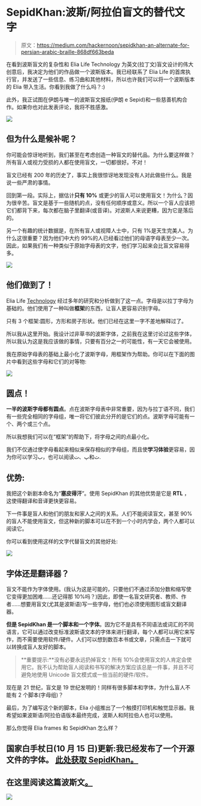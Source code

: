 # SepidKhan:波斯/阿拉伯盲文的替代文字

> 原文：<https://medium.com/hackernoon/sepidkhan-an-alternate-for-persian-arabic-braille-868df663beda>

在看到波斯盲文的复杂性和 Elia Life Technology 为英文(拉丁文)盲文设计的伟大创意后，我决定为他们的作品做一个波斯版本。我已经联系了 Elia Life 的首席执行官，并发送了一些信息、练习曲和其他材料，所以也许我们可以将一个波斯版本的 Elia 带入生活。你看到我做了什么吗？:)

此外，我正试图在伊朗与唯一的波斯盲文报纸(伊朗 e Sepid)和一些慈善机构合作。如果你也对此发表评论，我将不胜感激。

![](img/ebad69f70f9a840cbabc55706dcad5fd.png)

## **但为什么是候补呢？**

你可能会惊讶地听到，我们甚至在考虑创造一种盲文的替代品。为什么要这样做？所有盲人或视力受损的人都在使用盲文，一切都很好。不对！

盲文已经有 200 年的历史了，事实上我很惊讶地发现没有人对此做些什么。我是说一些严肃的事情。

回到第一段。实际上，据估计**只有 10%** 或更少的盲人可以使用盲文！为什么？因为很辛苦。盲文是基于一些随机的点，没有任何顺序或意义。所以一个盲人应该把它们都背下来，每次都在脑子里翻译(或音译)。对波斯人来说更糟，因为它是落后的。

另一个有趣的统计数据是，在所有盲人或视障人士中，只有 1%是天生完美人。为什么这很重要？因为他们中大约 99%的人已经看过他们的母语字母表至少一次。因此，如果我们有一种类似于原始字母表的文字，他们学习起来会比盲文容易得多。

![](img/18cb5b896038021dd8a9c302e316de01.png)

## 他们做到了！

Elia Life [Technology](https://hackernoon.com/tagged/technology) 经过多年的研究和分析做到了这一点。字母是以拉丁字母为基础的。他们使用了一种叫做**框架**的东西，让盲人更容易识别字母。

只有 3 个框架:圆形，方形和房子形状。他们已经在这里一字不差地解释过了。

所以我从这里开始。我设计过非草书的波斯字体，之前我在这里讨论过这些字体，所以我认为这是我应该做的事情，只要有百分之一的可能性，有一天它会被使用。

我在原始字母表的基础上最小化了波斯字母，用框架作为帮助。你可以在下面的图片中看到这些字母和它们的对等物:

![](img/63df88c558830ef33d02da46beb02fd5.png)

## **圆点！**

**一半的波斯字母都有圆点**。点在波斯字母表中非常重要，因为与拉丁语不同，我们有一些完全相同的字母组，唯一将它们彼此分开的是它们的点。波斯字母可能有一个、两个或三个点。

所以我想我们可以在“框架”的帮助下，将字母之间的点最小化。

我们不仅通过使字母看起来相似来保存相似的字母组，而且使**学习体验**更容易，因为你可以学习ب，也可以阅读پ、ت和ث.

## 优势:

我把这个新剧本命名为“**塞皮得汗**”。使用 SepidKhan 的其他优势是它是 **RTL** ，这使得翻译和音译更快更容易。

下一件事是盲人和他们的朋友和家人之间的关系。人们不能阅读盲文，甚至 90%的盲人不能使用盲文，但这种新的脚本可以在不到一个小时内学会，两个人都可以阅读它。

你可以看到使用这样的文字代替盲文的其他好处:

![](img/a981797b9f290f375d73bff9dba696ce.png)

## **字体还是翻译器？**

盲文不能作为字体使用。(我认为这是可能的，只要他们不通过添加分数和缩写使它变得更加困难……还记得那 10%吗？)因此，即使一名盲文研究者、教师、作者……想要用盲文(尤其是波斯语)写一些字母，他们也必须使用图形或盲文翻译器。

**但是 SepidKhan 是一个脚本和一个字体**。因为它不是具有不同语法或词汇的不同语言，它可以通过改变标准波斯语文本的字体来进行翻译，每个人都可以用它来写作，而不需要使用软件/硬件。人们可以想到数百本书或文章，只需点击一下就可以转换成盲人友好的脚本。

> **重要提示:**没有必要永远扔掉盲文！所有 10%会使用盲文的人肯定会使用它。我不认为帮助盲人阅读和书写的解决方案应该总是一件事，并且不可避免地使用 Unicode 盲文模式或一些当前的硬件/软件。

现在是 21 世纪，盲文是 19 世纪发明的！同样有很多脚本和字体，为什么盲人不能有 2 个脚本(字母组)？

最后，为了编写这个新的脚本，Elia 小组推出了一个触摸打印机和触觉显示器。我希望如果波斯语/阿拉伯语版本最终完成，波斯人和阿拉伯人也可以使用。

那么你觉得 Elia frames 和 SepidKhan 怎么样？

## 国家白手杖日(10 月 15 日)更新:我已经发布了一个开源文件的字体。 [**此处获取 SepidKhan。**](https://shahabsiavash.com/wp-content/uploads/2018/10/SepidKhan-Font.zip)

## 在这里阅读这篇波斯文[。](https://shahabsiavash.com/?p=2973)

![](img/72aab169274b770eefce67b65f1b28ad.png)